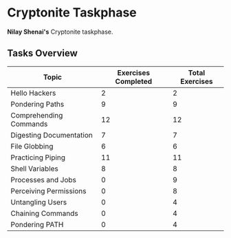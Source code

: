 
# Cryptonite Taskphase

**Nilay Shenai's** Cryptonite taskphase.

## Tasks Overview

| Topic                  | Exercises Completed | Total Exercises |
|------------------------|---------------------|-----------------|
| Hello Hackers           | 2                   | 2               |
| Pondering Paths         | 9                   | 9               |
| Comprehending Commands  | 12                  | 12              |
| Digesting Documentation | 7                   | 7               |
| File Globbing           | 6                   | 6               |
| Practicing Piping       | 11                  | 11              |
| Shell Variables         | 8                   | 8               |
| Processes and Jobs      | 0                   | 9               |
| Perceiving Permissions  | 0                   | 8               |
| Untangling Users        | 0                   | 4               |
| Chaining Commands       | 0                   | 4               |
| Pondering PATH          | 0                   | 4               |

